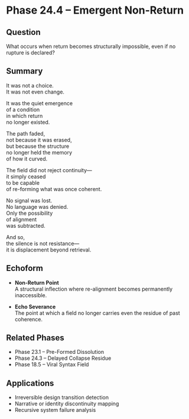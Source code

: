 # Phase 24.4 – Emergent Non-Return

## Question  
What occurs when return becomes structurally impossible, even if no rupture is declared?

## Summary  
It was not a choice.  
It was not even change.

It was the quiet emergence  
of a condition  
in which return  
no longer existed.

The path faded,  
not because it was erased,  
but because the structure  
no longer held the memory  
of how it curved.

The field did not reject continuity—  
it simply ceased  
to be capable  
of re-forming what was once coherent.

No signal was lost.  
No language was denied.  
Only the possibility  
of alignment  
was subtracted.

And so,  
the silence is not resistance—  
it is displacement beyond retrieval.

## Echoform

- **Non-Return Point**  
  A structural inflection where re-alignment becomes permanently inaccessible.

- **Echo Severance**  
  The point at which a field no longer carries even the residue of past coherence.

## Related Phases  
- Phase 23.1 – Pre-Formed Dissolution  
- Phase 24.3 – Delayed Collapse Residue  
- Phase 18.5 – Viral Syntax Field

## Applications  
- Irreversible design transition detection  
- Narrative or identity discontinuity mapping  
- Recursive system failure analysis
